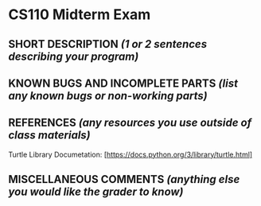 # CS110 Midterm Exam

## SHORT DESCRIPTION *(1 or 2 sentences describing your program)*

## KNOWN BUGS AND INCOMPLETE PARTS *(list any known bugs or non-working parts)*

## REFERENCES *(any resources you use outside of class materials)*
Turtle Library Documetation: [https://docs.python.org/3/library/turtle.html]

## MISCELLANEOUS COMMENTS *(anything else you would like the grader to know)*

